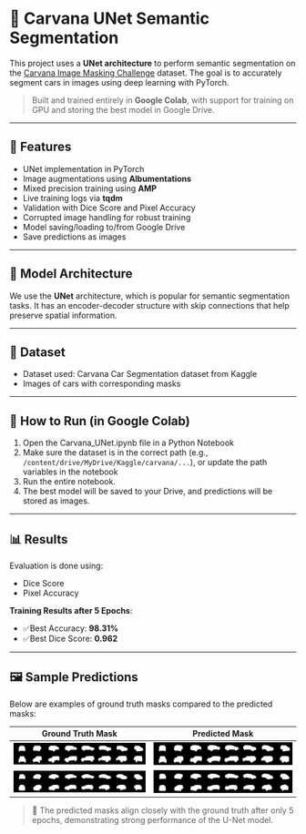 # 🚗 Carvana UNet Semantic Segmentation

This project uses a **UNet architecture** to perform semantic segmentation on the [Carvana Image Masking Challenge](https://www.kaggle.com/competitions/carvana-image-masking-challenge) dataset. The goal is to accurately segment cars in images using deep learning with PyTorch.

> Built and trained entirely in **Google Colab**, with support for training on GPU and storing the best model in Google Drive.

---

## 📌 Features

- UNet implementation in PyTorch
- Image augmentations using **Albumentations**
- Mixed precision training using **AMP**
- Live training logs via **tqdm**
- Validation with Dice Score and Pixel Accuracy
- Corrupted image handling for robust training
- Model saving/loading to/from Google Drive
- Save predictions as images

---

## 🧠 Model Architecture

We use the **UNet** architecture, which is popular for semantic segmentation tasks. It has an encoder-decoder structure with skip connections that help preserve spatial information.

---

## 🧪 Dataset

- Dataset used: Carvana Car Segmentation dataset from Kaggle
- Images of cars with corresponding masks

---

## 🚀 How to Run (in Google Colab)

1. Open the Carvana_UNet.ipynb file in a Python Notebook
2. Make sure the dataset is in the correct path (e.g., `/content/drive/MyDrive/Kaggle/carvana/...`), or update the path variables in the notebook
3. Run the entire notebook.
4. The best model will be saved to your Drive, and predictions will be stored as images.

---

## 📊 Results

Evaluation is done using:
- Dice Score
- Pixel Accuracy

**Training Results after 5 Epochs**:
- ✅Best Accuracy: **98.31%**
- ✅Best Dice Score: **0.962**

---

## 🖼️ Sample Predictions

Below are examples of ground truth masks compared to the predicted masks:

| Ground Truth Mask | Predicted Mask |
|-------------------|----------------|
| ![Ground Truth](truth_11.png) | ![Prediction](pred_11.png) |
| ![Ground Truth](truth_8.png) | ![Prediction](pred_8.png) |

> 🧠 The predicted masks align closely with the ground truth after only 5 epochs, demonstrating strong performance of the U-Net model.


